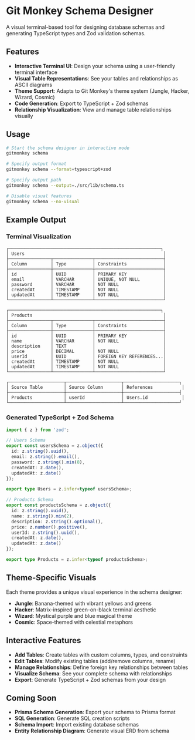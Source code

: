 # Git Monkey Schema Designer

A visual terminal-based tool for designing database schemas and generating TypeScript types and Zod validation schemas.

## Features

- **Interactive Terminal UI**: Design your schema using a user-friendly terminal interface
- **Visual Table Representations**: See your tables and relationships as ASCII diagrams
- **Theme Support**: Adapts to Git Monkey's theme system (Jungle, Hacker, Wizard, Cosmic)
- **Code Generation**: Export to TypeScript + Zod schemas
- **Relationship Visualization**: View and manage table relationships visually

## Usage

```bash
# Start the schema designer in interactive mode
gitmonkey schema

# Specify output format
gitmonkey schema --format=typescript+zod

# Specify output path
gitmonkey schema --output=./src/lib/schema.ts

# Disable visual features
gitmonkey schema --no-visual
```

## Example Output

### Terminal Visualization

```
┌──────────────────────────────────────────────────────────┐
│ Users                                                     │
├────────────────┬───────────────┬──────────────────────────┤
│ Column         │ Type          │ Constraints              │
├────────────────┼───────────────┼──────────────────────────┤
│ id             │ UUID          │ PRIMARY KEY              │
│ email          │ VARCHAR       │ UNIQUE, NOT NULL         │
│ password       │ VARCHAR       │ NOT NULL                 │
│ createdAt      │ TIMESTAMP     │ NOT NULL                 │
│ updatedAt      │ TIMESTAMP     │ NOT NULL                 │
└────────────────┴───────────────┴──────────────────────────┘

┌──────────────────────────────────────────────────────────┐
│ Products                                                  │
├────────────────┬───────────────┬──────────────────────────┤
│ Column         │ Type          │ Constraints              │
├────────────────┼───────────────┼──────────────────────────┤
│ id             │ UUID          │ PRIMARY KEY              │
│ name           │ VARCHAR       │ NOT NULL                 │
│ description    │ TEXT          │                          │
│ price          │ DECIMAL       │ NOT NULL                 │
│ userId         │ UUID          │ FOREIGN KEY REFERENCES...│
│ createdAt      │ TIMESTAMP     │ NOT NULL                 │
│ updatedAt      │ TIMESTAMP     │ NOT NULL                 │
└────────────────┴───────────────┴──────────────────────────┘

┌─────────────────────┬─────────────────────┬─────────────────────┐
│ Source Table        │ Source Column       │ References           │
├─────────────────────┼─────────────────────┼─────────────────────┤
│ Products            │ userId              │ Users.id             │
└─────────────────────┴─────────────────────┴─────────────────────┘
```

### Generated TypeScript + Zod Schema

```typescript
import { z } from 'zod';

// Users Schema
export const usersSchema = z.object({
  id: z.string().uuid(),
  email: z.string().email(),
  password: z.string().min(8),
  createdAt: z.date(),
  updatedAt: z.date()
});

export type Users = z.infer<typeof usersSchema>;

// Products Schema
export const productsSchema = z.object({
  id: z.string().uuid(),
  name: z.string().min(2),
  description: z.string().optional(),
  price: z.number().positive(),
  userId: z.string().uuid(),
  createdAt: z.date(),
  updatedAt: z.date()
});

export type Products = z.infer<typeof productsSchema>;
```

## Theme-Specific Visuals

Each theme provides a unique visual experience in the schema designer:

- **Jungle**: Banana-themed with vibrant yellows and greens
- **Hacker**: Matrix-inspired green-on-black terminal aesthetic
- **Wizard**: Mystical purple and blue magical theme
- **Cosmic**: Space-themed with celestial metaphors

## Interactive Features

- **Add Tables**: Create tables with custom columns, types, and constraints
- **Edit Tables**: Modify existing tables (add/remove columns, rename)
- **Manage Relationships**: Define foreign key relationships between tables
- **Visualize Schema**: See your complete schema with relationships
- **Export**: Generate TypeScript + Zod schemas from your design

## Coming Soon

- **Prisma Schema Generation**: Export your schema to Prisma format
- **SQL Generation**: Generate SQL creation scripts
- **Schema Import**: Import existing database schemas
- **Entity Relationship Diagram**: Generate visual ERD from schema